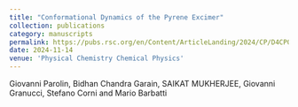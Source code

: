 ```yaml
---
title: "Conformational Dynamics of the Pyrene Excimer"
collection: publications
category: manuscripts
permalink: https://pubs.rsc.org/en/Content/ArticleLanding/2024/CP/D4CP03947E
date: 2024-11-14
venue: 'Physical Chemistry Chemical Physics'
---
```

Giovanni Parolin,   Bidhan Chandra Garain,   SAIKAT MUKHERJEE,   Giovanni Granucci,   Stefano Corni  and  Mario Barbatti

